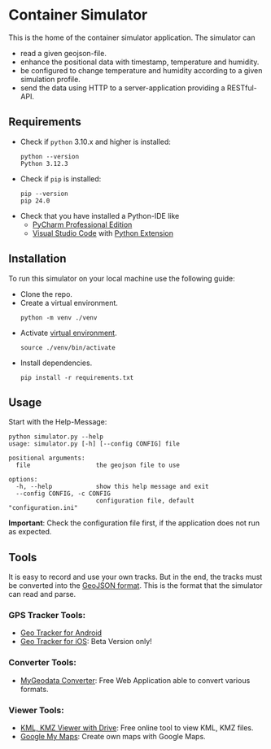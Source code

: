 # Container Simulator
This is the home of the container simulator application.
The simulator can 
- read a given geojson-file.
- enhance the positional data with timestamp, temperature and humidity.
- be configured to change temperature and humidity according to a given simulation profile.
- send the data using HTTP to a server-application providing a RESTful-API.

## Requirements
- Check if `python` 3.10.x and higher is installed:
    ```shell
    python --version
    Python 3.12.3
    ```
- Check if `pip` is installed:
    ```shell
    pip --version
    pip 24.0
    ```
- Check that you have installed a Python-IDE like
  - [PyCharm Professional Edition](https://www.jetbrains.com/de-de/pycharm/download/other.html)
  - [Visual Studio Code](https://code.visualstudio.com/) with [Python Extension](https://code.visualstudio.com/docs/languages/python)

## Installation
To run this simulator on your local machine use the following guide:
- Clone the repo.
- Create a virtual environment.
  ```shell
  python -m venv ./venv
  ```
- Activate [virtual environment](https://docs.python.org/3/library/venv.html).
  ```shell
  source ./venv/bin/activate
  ```
- Install dependencies.
    ```
    pip install -r requirements.txt
    ```
  
## Usage
Start with the Help-Message:

```shell
python simulator.py --help
usage: simulator.py [-h] [--config CONFIG] file

positional arguments:
  file                  the geojson file to use

options:
  -h, --help            show this help message and exit
  --config CONFIG, -c CONFIG
                        configuration file, default "configuration.ini"
```

**Important**: Check the configuration file first, if the application does not run as expected.

## Tools

It is easy to record and use your own tracks. But in the end, the tracks must be converted into the [GeoJSON format](https://geojson.org/). 
This is the format that the simulator can read and parse.

### GPS Tracker Tools:
- [Geo Tracker for Android](https://geo-tracker.org/en)
- [Geo Tracker for iOS](https://geo-tracker.org/en/ios): Beta Version only!

### Converter Tools:
- [MyGeodata Converter](https://mygeodata.cloud/converter/): Free Web Application able to convert various formats.

### Viewer Tools:
- [KML, KMZ Viewer with Drive](https://kmlviewer.nsspot.net/): Free online tool to view KML, KMZ files.
- [Google My Maps](https://www.google.com/maps/d/): Create own maps with Google Maps.


